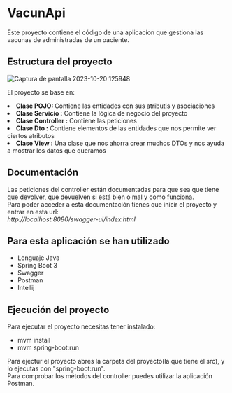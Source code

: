 # VacunApi

<p>Este proyecto contiene el código de una aplicacíon que gestiona las vacunas de administradas de un paciente.</p>

<h2 align=center">Estructura del proyecto</h2>

![Captura de pantalla 2023-10-20 125948](https://github.com/FranRL03/VacunApi/assets/122262348/20ca9697-b981-42b7-9c0d-9553555225b8)


<p>El proyecto se base en: </p>

  <li><strong>Clase POJO: </strong> Contiene las entidades con sus atributis y asociaciones</li>
  <li><strong>Clase Servicio :</strong> Contiene la lógica de negocio del proyecto</li>
  <li><strong>Clase Controller :</strong> Contiene las peticiones</li>
  <li><strong>Clase Dto :</strong> Contiene elementos de las entidades que nos permite ver ciertos atributos</li>
  <li><strong>Clase View :</strong> Una clase que nos ahorra crear muchos DTOs y nos ayuda a mostrar los datos que queramos</li>

  <h2 align=center">Documentación</h2>

  <p>Las peticiones del controller están documentadas para que sea que tiene que devolver, que devuelven si está bien o mal y como funciona. <br>
  Para poder acceder a esta documentación tienes que inicir el proyecto y entrar en esta url: <br>
    <em> http://localhost:8080/swagger-ui/index.html</em>
  </p>


<h2 align=center">Para esta aplicación se han utilizado</h2>

<ul>
  <li>Lenguaje Java</li>
  <li>Spring Boot 3</li>
  <li>Swagger</li>
  <li>Postman</li>
  <li>Intellij</li>
</ul>

<h2 align=center">Ejecución del proyecto</h2>

<p>Para ejecutar el proyecto necesitas tener instalado: </p>
<ul>
  <li>mvm install</li>
  <li>mvm spring-boot:run</li>
</ul>

<p>Para ejectur el proyecto abres la carpeta del proyecto(la que tiene el src), y lo ejecutas con "spring-boot:run".<br>
Para comprobar los métodos del controller puedes utilizar la aplicación Postman.
</p>

